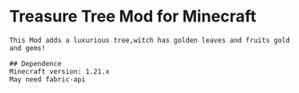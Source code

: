# Treasure Tree Mod for Minecraft 
    This Mod adds a luxurious tree,witch has golden leaves and fruits gold and gems!  
      
    ## Dependence
	Minecraft version: 1.21.x 
	May need fabric-api
